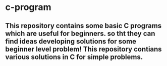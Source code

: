 <h1>c-program</h1>
<h2>This repository contains some basic C programs which are useful for beginners. so tht they can find ideas developing solutions for some beginner level problem! 
  This repository contians various solutions in C for simple problems.</h2>
